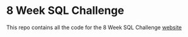 # 8 Week SQL Challenge

This repo contains all the code for the 8 Week SQL Challenge [website](https://www.8weeksqlchallenge.com)